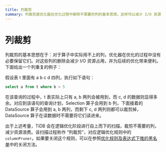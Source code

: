 ```yaml
---
title: 列裁剪
summary: 列裁剪是优化器在优化过程中删除不需要的列的基本思想。这样可以减少 I/O 资源占用并为后续优化带来便利。TiDB 会在逻辑优化阶段进行列裁剪，减少资源浪费。该扫描过程称作“列裁剪”，对应逻辑优化规则中的 columnPruner。如果要关闭这个规则，可以参照优化规则及表达式下推的黑名单中的关闭方法。
---
```


# 列裁剪

列裁剪的基本思想在于：对于算子中实际用不上的列，优化器在优化的过程中没有必要保留它们。对这些列的删除会减少 I/O 资源占用，并为后续的优化带来便利。下面给出一个列重复的例子：

假设表 t 里面有 a b c d 四列，执行如下语句：


```sql
select a from t where b > 5
```

在该查询的过程中，t 表实际上只有 a, b 两列会被用到，而 c, d 的数据则显得多余。对应到该语句的查询计划，Selection 算子会用到 b 列，下面接着的 DataSource 算子会用到 a, b 两列，而剩下 c, d 两列则都可以裁剪掉，DataSource 算子在读数据时不需要将它们读进来。

出于上述考量，TiDB 会在逻辑优化阶段进行自上而下的扫描，裁剪不需要的列，减少资源浪费。该扫描过程称作 “列裁剪”，对应逻辑优化规则中的 `columnPruner`。如果要关闭这个规则，可以在参照[优化规则及表达式下推的黑名单](/blocklist-control-plan.md)中的关闭方法。

